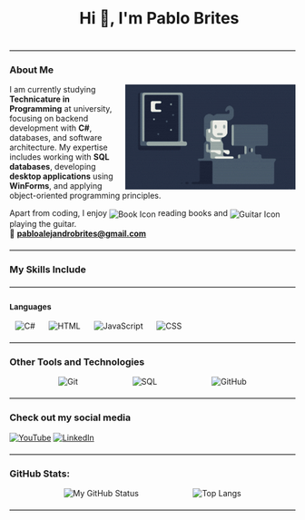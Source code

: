 

<!--
**PabloBrites/PabloBrites** is a ✨ _special_ ✨ repository because its `README.md` (this file) appears on your GitHub profile.

Here are some ideas to get you started:

- 🔭 I’m currently working on ...
- 🌱 I’m currently learning ...
- 👯 I’m looking to collaborate on ...
- 🤔 I’m looking for help with ...
- 💬 Ask me about ...
- 📫 How to reach me: ...
- 😄 Pronouns: ...
- ⚡ Fun fact: ...
-->
<div id="user-content-toc">
  <ul align="center">
    <summary><h1 style="display: inline-block">Hi 👋, I'm Pablo Brites</h1></summary>
  </ul>
</div>

<!-- Line separator -->
<hr style="border: none; border-top: 1px solid #bbb; margin: 20px 0;">

<!-- About Me section -->
### About Me  

<img alt="Night Coding" src="https://raw.githubusercontent.com/AVS1508/AVS1508/master/assets/Night-Coding.gif" align="right" width="300" style="margin-left: 15px;">  

I am currently studying **Technicature in Programming** at university, focusing on backend development with **C#**, databases, and software architecture. My expertise includes working with **SQL databases**, developing **desktop applications** using **WinForms**, and applying object-oriented programming principles.  

Apart from coding, I enjoy <img src="https://img.icons8.com/color/16/000000/open-book.png" alt="Book Icon" style="vertical-align: middle;"> reading books and <img src="https://img.icons8.com/color/16/000000/guitar.png" alt="Guitar Icon" style="vertical-align: middle;"> playing the guitar.  
📧 **pabloalejandrobrites@gmail.com**

<!-- Another line separator -->
<hr style="border: none; border-top: 1px solid #bbb; margin: 20px 0;">

<!-- My Skills Include section -->
### My Skills Include  

<!-- Line separator -->
<hr style="border: none; border-top: 1px solid #bbb; margin: 20px 0;">

<!-- Languages section with icons -->
### <small>Languages</small>

<p align="left">
  <img src="https://img.shields.io/badge/c%23-%23239120.svg?style=for-the-badge&logo=csharp&logoColor=white" alt="C#" style="margin: 0 10px;">
  <img src="https://img.shields.io/badge/HTML5-%23E34F26.svg?style=for-the-badge&logo=html5&logoColor=white" alt="HTML" style="margin: 0 10px;">
  <img src="https://img.shields.io/badge/JavaScript-%23F7DF1E.svg?style=for-the-badge&logo=javascript&logoColor=white" alt="JavaScript" style="margin: 0 10px;">
  <img src="https://img.shields.io/badge/CSS3-%231572B6.svg?style=for-the-badge&logo=css3&logoColor=white" alt="CSS" style="margin: 0 10px;">
</p>

<!-- Line separator -->
<hr style="border: none; border-top: 1px solid #bbb; margin: 20px 0;">

<!-- Other Tools and Technologies section -->
### Other Tools and Technologies  

<div style="display: flex; justify-content: space-evenly; margin-top: 10px;">
  <img src="https://img.shields.io/badge/Git-%23F1502F.svg?style=for-the-badge&logo=git&logoColor=white" alt="Git" style="margin: 0 10px;">
  <img src="https://img.shields.io/badge/SQL-%2300A4DB.svg?style=for-the-badge&logo=postgresql&logoColor=white" alt="SQL" style="margin: 0 10px;">
  <img src="https://img.shields.io/badge/GitHub-%23121011.svg?style=for-the-badge&logo=github&logoColor=white" alt="GitHub" style="margin: 0 10px;">
</div>

<!-- Line separator -->
<hr style="border: none; border-top: 1px solid #bbb; margin: 20px 0;">

<!-- Check out my social media section -->
### Check out my social media  

[![YouTube](https://img.shields.io/badge/YouTube-%23FF0000.svg?style=for-the-badge&logo=youtube&logoColor=white)](https://www.youtube.com/@pablialmendra)
<a href="https://www.linkedin.com/in/pablo-brites/" target="_blank">
    <img src="https://img.shields.io/badge/LinkedIn-%230077B5.svg?style=for-the-badge&logo=linkedin&logoColor=white" alt="LinkedIn">
</a>

<!-- Line separator -->
<hr style="border: none; border-top: 1px solid #bbb; margin: 20px 0;">

<!-- GitHub Stats section -->
### GitHub Stats:  

<div style="display: flex; justify-content: space-evenly; margin-top: 10px;">
  <img src="https://github-readme-stats.vercel.app/api?username=PabloBrites&show_icons=true&include_all_commits=true" alt="My GitHub Status">
  <img src="https://github-readme-stats.vercel.app/api/top-langs/?username=PabloBrites&layout=compact" alt="Top Langs">
</div>

<!-- Line separator -->
<hr style="border: none; border-top: 1px solid #bbb; margin: 20px 0;">
